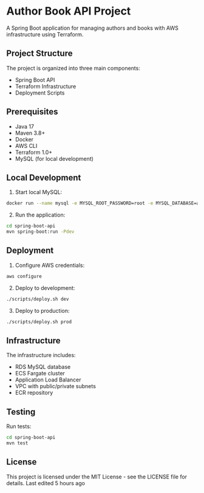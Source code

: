 # Author Book API Project

A Spring Boot application for managing authors and books with AWS infrastructure using Terraform.

## Project Structure

The project is organized into three main components:
- Spring Boot API
- Terraform Infrastructure
- Deployment Scripts

## Prerequisites

- Java 17
- Maven 3.8+
- Docker
- AWS CLI
- Terraform 1.0+
- MySQL (for local development)

## Local Development

1. Start local MySQL:
```bash
docker run --name mysql -e MYSQL_ROOT_PASSWORD=root -e MYSQL_DATABASE=authordb -p 3306:3306 -d mysql:8
```

2. Run the application:
```bash
cd spring-boot-api
mvn spring-boot:run -Pdev
```

## Deployment

1. Configure AWS credentials:
```bash
aws configure
```

2. Deploy to development:
```bash
./scripts/deploy.sh dev
```

3. Deploy to production:
```bash
./scripts/deploy.sh prod
```

## Infrastructure

The infrastructure includes:
- RDS MySQL database
- ECS Fargate cluster
- Application Load Balancer
- VPC with public/private subnets
- ECR repository

## Testing

Run tests:
```bash
cd spring-boot-api
mvn test
```

## License

This project is licensed under the MIT License - see the LICENSE file for details.
Last edited 5 hours ago